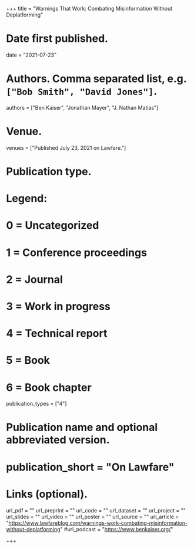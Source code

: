+++
title = "Warnings That Work: Combating Misinformation Without Deplatforming"

# Date first published.
date = "2021-07-23"

# Authors. Comma separated list, e.g. `["Bob Smith", "David Jones"]`.
authors = ["Ben Kaiser", "Jonathan Mayer", "J. Nathan Matias"]

# Venue. 
venues = ["Published July 23, 2021 on Lawfare."]

# Publication type.
# Legend:
# 0 = Uncategorized
# 1 = Conference proceedings
# 2 = Journal
# 3 = Work in progress
# 4 = Technical report
# 5 = Book
# 6 = Book chapter
publication_types = ["4"]

# Publication name and optional abbreviated version.
# publication_short = "On Lawfare"

# Links (optional).
url_pdf = ""
url_preprint = ""
url_code = ""
url_dataset = ""
url_project = ""
url_slides = ""
url_video = ""
url_poster = ""
url_source = ""
url_article = "https://www.lawfareblog.com/warnings-work-combating-misinformation-without-deplatforming"
#url_podcast = "https://www.benkaiser.org/"

+++